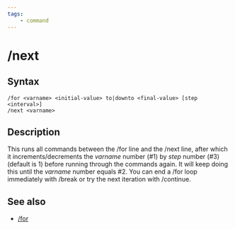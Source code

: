 ```yaml
---
tags:
    - command
---
```

# /next

## Syntax
```eqcommand
/for <varname> <initial-value> to|downto <final-value> [step <interval>]
/next <varname>
```

## Description

This runs all commands between the /for line and the /next line, after which it increments/decrements the _varname_ number (#1) by _step_ number (#3) \(default is 1) before running through the commands again. It will keep doing this until the _varname_ number equals #2. You can end a /for loop immediately with /break or try the next iteration with /continue.

## See also
* [/for](for.md)
